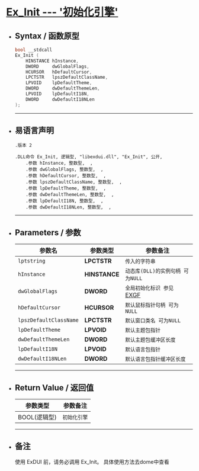 # <a id="fun">[**Ex_Init --- '初始化引擎'**](./index.md?#index3)</a>

* ## <a id="1">Syntax / 函数原型</a>
    ```C++
    bool __stdcall 
    Ex_Init (
        HINSTANCE hInstance,
        DWORD     dwGlobalFlags,
        HCURSOR   hDefaultCursor,
        LPCTSTR   lpszDefaultClassName,
        LPVOID    lpDefaultTheme,
        DWORD     dwDefaultThemeLen,
        LPVOID    lpDefaultI18N,
        DWORD     dwDefaultI18NLen
    );
    ```
    ---
* ## <a id="2">易语言声明</a>
    ```Elang
    .版本 2

    .DLL命令 Ex_Init, 逻辑型, "libexdui.dll", "Ex_Init", 公开,
        .参数 hInstance, 整数型,  ,
        .参数 dwGlobalFlags, 整数型,  ,
        .参数 hDefaultCursor, 整数型,  ,
        .参数 lpszDefaultClassName, 整数型,  ,
        .参数 lpDefaultTheme, 整数型,  ,
        .参数 dwDefaultThemeLen, 整数型,  ,
        .参数 lpDefaultI18N, 整数型,  ,
        .参数 dwDefaultI18NLen, 整数型,  ,
    ```
    ---
* ## <a id="3">Parameters / 参数</a>
    | 参数名 | 参数类型 | 参数备注 |
    | --- | --- | --- |
    | `lptstring` | **LPCTSTR** | `传入的字符串` |
    | `hInstance` | **HINSTANCE** | `动态库(DLL)的实例句柄 可为NULL` |
    | `dwGlobalFlags` | **DWORD** | `全局初始化标识 参见` [EXGF](../../const/EXGF.md) |
    | `hDefaultCursor` | **HCURSOR** | `默认鼠标指针句柄 可为NULL` |
    | `lpszDefaultClassName` | **LPCTSTR** | `默认窗口类名 可为NULL` |
    | `lpDefaultTheme` | **LPVOID** | `默认主题包指针` |
    | `dwDefaultThemeLen` | **DWORD** | `默认主题包缓冲区长度` |
    | `lpDefaultI18N` | **LPVOID** | `默认语言包指针`  |
    | `dwDefaultI18NLen` | **DWORD** | `默认语言包指针缓冲区长度` |
    ---

* ## <a id="4">Return Value / 返回值</a>
    参数类型 | 参数备注 
    --- | ---
    BOOL(逻辑型) | `初始化引擎`
    ---
* ## 备注<br>
    使用 ExDUI 前，请务必调用 Ex_Init。
    具体使用方法去dome中查看
